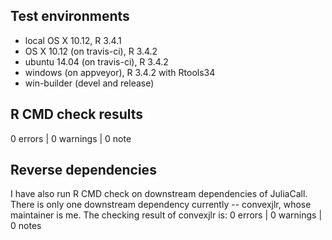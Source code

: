 ## Test environments
* local OS X 10.12, R 3.4.1
* OS X 10.12 (on travis-ci), R 3.4.2
* ubuntu 14.04 (on travis-ci), R 3.4.2
* windows (on appveyor), R 3.4.2 with Rtools34
* win-builder (devel and release)

## R CMD check results

0 errors | 0 warnings | 0 note

## Reverse dependencies
I have also run R CMD check on downstream dependencies of JuliaCall.
There is only one downstream dependency currently -- convexjlr,
whose maintainer is me.
The checking result of convexjlr is:
0 errors | 0 warnings | 0 notes
